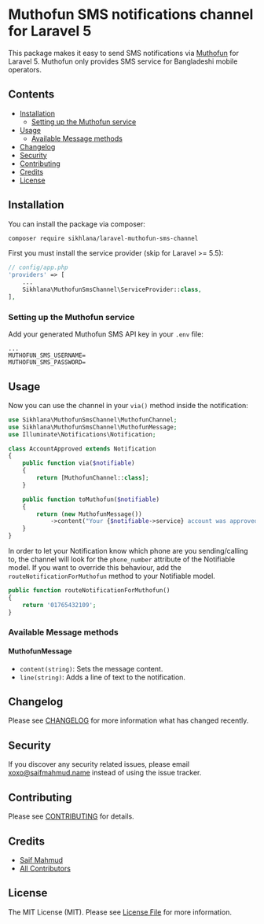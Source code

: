 # Muthofun SMS notifications channel for Laravel 5

This package makes it easy to send SMS notifications via [Muthofun](http://www.muthofun.com/) for Laravel 5.
Muthofun only provides SMS service for Bangladeshi mobile operators.

## Contents

- [Installation](#installation)
	- [Setting up the Muthofun service](#setting-up-the-muthofun-service)
- [Usage](#usage)
	- [Available Message methods](#available-message-methods)
- [Changelog](#changelog)
- [Security](#security)
- [Contributing](#contributing)
- [Credits](#credits)
- [License](#license)

## Installation

You can install the package via composer:

``` bash
composer require sikhlana/laravel-muthofun-sms-channel
```

First you must install the service provider (skip for Laravel >= 5.5):

``` php
// config/app.php
'providers' => [
    ...
    Sikhlana\MuthofunSmsChannel\ServiceProvider::class,
],
```

### Setting up the Muthofun service

Add your generated Muthofun SMS API key in your `.env` file:

``` dotenv
...
MUTHOFUN_SMS_USERNAME=
MUTHOFUN_SMS_PASSWORD=
```

## Usage

Now you can use the channel in your `via()` method inside the notification:

``` php
use Sikhlana\MuthofunSmsChannel\MuthofunChannel;
use Sikhlana\MuthofunSmsChannel\MuthofunMessage;
use Illuminate\Notifications\Notification;

class AccountApproved extends Notification
{
    public function via($notifiable)
    {
        return [MuthofunChannel::class];
    }

    public function toMuthofun($notifiable)
    {
        return (new MuthofunMessage())
            ->content("Your {$notifiable->service} account was approved!");
    }
}
```

In order to let your Notification know which phone are you sending/calling to, the channel will look for the `phone_number` attribute of the Notifiable model. If you want to override this behaviour, add the `routeNotificationForMuthofun` method to your Notifiable model.

``` php
public function routeNotificationForMuthofun()
{
    return '01765432109';
}
```

### Available Message methods

#### MuthofunMessage

- `content(string)`: Sets the message content.
- `line(string)`: Adds a line of text to the notification.

## Changelog

Please see [CHANGELOG](CHANGELOG.md) for more information what has changed recently.

## Security

If you discover any security related issues, please email xoxo@saifmahmud.name instead of using the issue tracker.

## Contributing

Please see [CONTRIBUTING](CONTRIBUTING.md) for details.

## Credits

- [Saif Mahmud](https://github.com/sikhlana)
- [All Contributors](../../contributors)

## License

The MIT License (MIT). Please see [License File](LICENSE.md) for more information.
